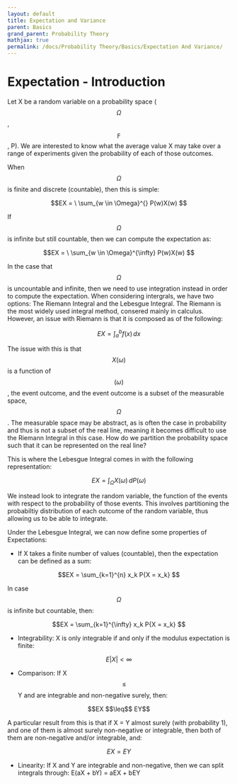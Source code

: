 ```yaml
---
layout: default
title: Expectation and Variance
parent: Basics
grand_parent: Probability Theory
mathjax: true
permalink: /docs/Probability Theory/Basics/Expectation And Variance/
---
```


# Expectation - Introduction
Let X be a random variable on a probability space ($$\Omega$$, $$\digamma$$, P). We are interested to know what the average value X may take over a range of experiments given the probability of each of those outcomes. 

When $$\Omega$$ is finite and discrete (countable), then this is simple:

$$EX =  \ \sum_{w \in \Omega}^{} P(w)X(w) $$

If $$\Omega$$ is infinite but still countable, then we can compute the expectation as:

$$EX =  \ \sum_{w \in \Omega}^{\infty} P(w)X(w) $$

In the case that $$\Omega$$ is uncountable and infinite, then we need to use integration instead in order to compute the expectation. 
When considering intergrals, we have two options: The Riemann Integral and the Lebesgue Integral. The Riemann is the most widely used integral method, consered mainly in calculus. However, an issue with Riemann is that it is composed as of the following:

$$EX =  \int_{a}^{b} f(x) \,dx $$

The issue with this is that $$X(\omega)$$ is a function of $$(\omega)$$, the event outcome, and the event outcome is a subset of the measurable space, $$\Omega$$. The measurable space may be abstract, as is often the case in probability and thus is not a subset of the real line, meaning it becomes difficult to use the Riemann Integral in this case. How do we partition the probability space such that it can be represented on the real line?

This is where the Lebesgue Integral comes in with the following representation:

$$EX =  \int_{\Omega}^{} X(\omega) \,dP(\omega) $$

We instead look to integrate the random variable, the function of the events with respect to the probability of those events. This involves partitioning the probabiltiy distribution of each outcome of the random variable, thus allowing us to be able to integrate. 

Under the Lebesgue Integral, we can now define some properties of Expectations:
<div class="code-example" markdown="1">

- If X takes a finite number of values (countable), then the expectation can be defined as a sum:

$$EX =   \sum_{k=1}^{n} x_k P{X = x_k} $$

In case $$\Omega$$ is infinite but countable, then:

$$EX =   \sum_{k=1}^{\infty} x_k P{X = x_k} $$

- Integrability: X is only integrable if and only if the modulus expectation is finite:

$$E|X| < \infty$$

- Comparison: If X $$\leq$$ Y and are integrable and non-negative surely, then:
```math
EX $$\leq$$ EY
```
A particular result from this is that if X = Y almost surely (with probability 1), and one of them is almost surely non-negative or integrable, then both of them are non-negative and/or integrable, and:
```math
EX = EY
```

- Linearity: If X and Y are integrable and non-negative, then we can split integrals through:
E(aX + bY) = aEX + bEY
</div>
